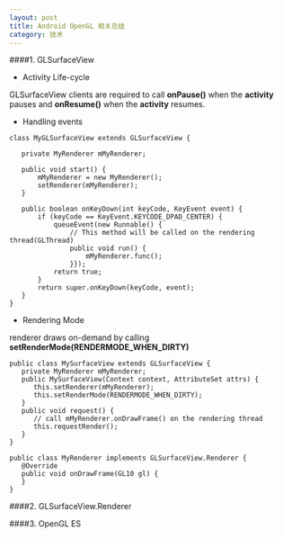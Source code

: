```yaml
---
layout: post
title: Android OpenGL 相关总结
category: 技术
---
```


####1. GLSurfaceView

* Activity Life-cycle

GLSurfaceView clients are required to call **onPause()** when the **activity** pauses 
and **onResume()** when the **activity** resumes. 

* Handling events

```
class MyGLSurfaceView extends GLSurfaceView {

   private MyRenderer mMyRenderer;

   public void start() {
       mMyRenderer = new MyRenderer();
       setRenderer(mMyRenderer);
   }

   public boolean onKeyDown(int keyCode, KeyEvent event) {
       if (keyCode == KeyEvent.KEYCODE_DPAD_CENTER) {
           queueEvent(new Runnable() {
               // This method will be called on the rendering thread(GLThread)
               public void run() {
                   mMyRenderer.func();
               }});
           return true;
       }
       return super.onKeyDown(keyCode, event);
   }
}
```

* Rendering Mode

renderer draws on-demand by calling **setRenderMode(RENDERMODE_WHEN_DIRTY)**

```
public class MySurfaceView extends GLSurfaceView {
   private MyRenderer mMyRenderer;
   public MySurfaceView(Context context, AttributeSet attrs) {
      this.setRenderer(mMyRenderer);
      this.setRenderMode(RENDERMODE_WHEN_DIRTY);
   }
   public void request() {
      // call mMyRenderer.onDrawFrame() on the rendering thread
      this.requestRender();
   }
}

public class MyRenderer implements GLSurfaceView.Renderer {
   @Override
   public void onDrawFrame(GL10 gl) {
   }
}
```

####2. GLSurfaceView.Renderer

####3. OpenGL ES

